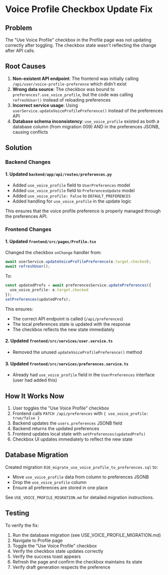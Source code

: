 # Voice Profile Checkbox Update Fix

## Problem
The "Use Voice Profile" checkbox in the Profile page was not updating correctly after toggling. The checkbox state wasn't reflecting the change after API calls.

## Root Causes
1. **Non-existent API endpoint**: The frontend was initially calling `/api/user/voice-profile-preference` which didn't exist
2. **Wrong data source**: The checkbox was bound to `preferences?.use_voice_profile`, but the code was calling `refreshUser()` instead of reloading preferences
3. **Incorrect service usage**: Using `userService.updateVoiceProfilePreference()` instead of the preferences API
4. **Database schema inconsistency**: `use_voice_profile` existed as both a database column (from migration 009) AND in the preferences JSONB, causing conflicts

## Solution

### Backend Changes

#### 1. Updated `backend/app/api/routes/preferences.py`
- Added `use_voice_profile` field to `UserPreferences` model
- Added `use_voice_profile` field to `PreferencesUpdate` model
- Added `use_voice_profile: False` to `DEFAULT_PREFERENCES`
- Added handling for `use_voice_profile` in the update logic

This ensures that the voice profile preference is properly managed through the preferences API.

### Frontend Changes

#### 1. Updated `frontend/src/pages/Profile.tsx`
Changed the checkbox `onChange` handler from:
```typescript
await userService.updateVoiceProfilePreference(e.target.checked);
await refreshUser();
```

To:
```typescript
const updatedPrefs = await preferencesService.updatePreferences({
  use_voice_profile: e.target.checked
});
setPreferences(updatedPrefs);
```

This ensures:
- The correct API endpoint is called (`/api/preferences`)
- The local preferences state is updated with the response
- The checkbox reflects the new state immediately

#### 2. Updated `frontend/src/services/user.service.ts`
- Removed the unused `updateVoiceProfilePreference()` method

#### 3. Updated `frontend/src/services/preferences.service.ts`
- Already had `use_voice_profile` field in the `UserPreferences` interface (user had added this)

## How It Works Now

1. User toggles the "Use Voice Profile" checkbox
2. Frontend calls `PATCH /api/preferences` with `{ use_voice_profile: true/false }`
3. Backend updates the `users.preferences` JSONB field
4. Backend returns the updated preferences
5. Frontend updates local state with `setPreferences(updatedPrefs)`
6. Checkbox UI updates immediately to reflect the new state

## Database Migration
Created migration `010_migrate_use_voice_profile_to_preferences.sql` to:
- Move `use_voice_profile` data from column to preferences JSONB
- Drop the `use_voice_profile` column
- Ensure all preferences are stored in one place

See `USE_VOICE_PROFILE_MIGRATION.md` for detailed migration instructions.

## Testing
To verify the fix:
1. Run the database migration (see USE_VOICE_PROFILE_MIGRATION.md)
2. Navigate to Profile page
3. Toggle the "Use Voice Profile" checkbox
4. Verify the checkbox state updates correctly
5. Verify the success toast appears
6. Refresh the page and confirm the checkbox maintains its state
7. Verify draft generation respects the preference
